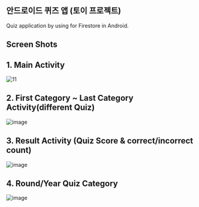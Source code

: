 ## 안드로이드 퀴즈 앱 (토이 프로젝트) 
Quiz application by using for Firestore in Android.

## Screen Shots 

## 1. Main Activity
![11](https://user-images.githubusercontent.com/45419456/103451298-8535c180-4d05-11eb-98af-31b3a6f5eac2.PNG)

## 2. First Category ~ Last Category Activity(different Quiz)
![image](https://user-images.githubusercontent.com/45419456/103451305-9383dd80-4d05-11eb-854d-c7b7d5b2057a.png)

## 3. Result Activity (Quiz Score & correct/incorrect count)
![image](https://user-images.githubusercontent.com/45419456/103451312-a5658080-4d05-11eb-98ec-a415a8d997b0.png)

## 4. Round/Year Quiz Category
![image](https://user-images.githubusercontent.com/45419456/103451315-af877f00-4d05-11eb-9c4d-982c74f9a1ed.png)


